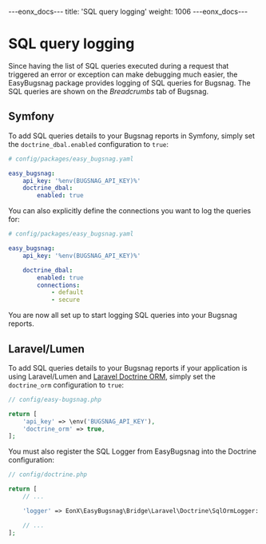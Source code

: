 ---eonx_docs---
title: 'SQL query logging'
weight: 1006
---eonx_docs---

# SQL query logging

Since having the list of SQL queries executed during a request that triggered an error or exception can make debugging
much easier, the EasyBugsnag package provides logging of SQL queries for Bugsnag. The SQL queries are shown on the
*Breadcrumbs* tab of Bugsnag.

## Symfony

To add SQL queries details to your Bugsnag reports in Symfony, simply set the `doctrine_dbal.enabled` configuration to
`true`:

```yaml
# config/packages/easy_bugsnag.yaml

easy_bugsnag:
    api_key: '%env(BUGSNAG_API_KEY)%'
    doctrine_dbal:
        enabled: true
```

You can also explicitly define the connections you want to log the queries for:

```yaml
# config/packages/easy_bugsnag.yaml

easy_bugsnag:
    api_key: '%env(BUGSNAG_API_KEY)%'

    doctrine_dbal:
        enabled: true
        connections:
            - default
            - secure
```

You are now all set up to start logging SQL queries into your Bugsnag reports.

## Laravel/Lumen

To add SQL queries details to your Bugsnag reports if your application is using Laravel/Lumen and
[Laravel Doctrine ORM][1], simply set the `doctrine_orm` configuration to `true`:

```php
// config/easy-bugsnag.php

return [
    'api_key' => \env('BUGSNAG_API_KEY'),
    'doctrine_orm' => true,
];
```

You must also register the SQL Logger from EasyBugsnag into the Doctrine configuration:

```php
// config/doctrine.php

return [
    // ...

    'logger' => EonX\EasyBugsnag\Bridge\Laravel\Doctrine\SqlOrmLogger::class,

    // ...
];
```

[1]: http://www.laraveldoctrine.org/docs/1.4/orm
